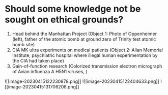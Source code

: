 #  Should some knowledge not be sought on ethical grounds?
1. Head behind the Manhattan Project (Object 1: Photo of Oppenheimer (left), father of the atomic bomb at ground zero of Trinity test atomic bomb site)
2. CIA MK ultra experiments on medical patients (Object 2: Allan Memorial Institute, psychiatric hospital where illegal human experimentation by the CIA had taken place)
3. Gain-of-function research (Colorized transmission electron micrograph of Avian influenza A H5N1 viruses, )

![[image-20230415122230878.png]]
![[image-20230415122404633.png]]
![[image-20230415131706208.png]]





